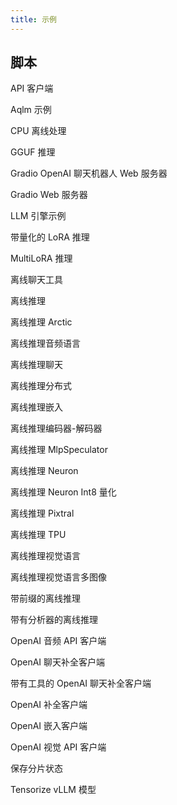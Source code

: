```yaml
---
title: 示例
---
```


## 脚本


API 客户端  

Aqlm 示例

CPU 离线处理

GGUF 推理

Gradio OpenAI 聊天机器人 Web 服务器

Gradio Web 服务器

LLM 引擎示例

带量化的 LoRA 推理

MultiLoRA 推理

离线聊天工具

离线推理

离线推理 Arctic

离线推理音频语言

离线推理聊天

离线推理分布式

离线推理嵌入

离线推理编码器-解码器

离线推理 MlpSpeculator

离线推理 Neuron

离线推理 Neuron Int8 量化

离线推理 Pixtral

离线推理 TPU

离线推理视觉语言

离线推理视觉语言多图像

带前缀的离线推理

带有分析器的离线推理

OpenAI 音频 API 客户端

OpenAI 聊天补全客户端

带有工具的 OpenAI 聊天补全客户端

OpenAI 补全客户端

OpenAI 嵌入客户端

OpenAI 视觉 API 客户端

保存分片状态

Tensorize vLLM 模型

